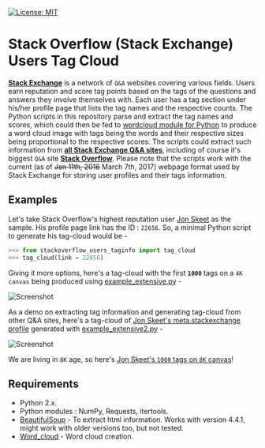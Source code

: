 [![License: MIT](https://img.shields.io/badge/License-MIT-yellow.svg)](https://opensource.org/licenses/MIT)

# Stack Overflow (Stack Exchange) Users Tag Cloud
[**Stack Exchange**](http://stackexchange.com/) is a network of `Q&A` websites covering various fields. Users earn reputation and score tag points based on the tags of the questions and answers they involve themselves with. Each user has a tag section under his/her profile page that lists the tag names and the respective counts. The Python scripts in this repository parse and extract the tag names and scores, which could then be fed to [wordcloud module for Python](https://github.com/amueller/word_cloud) to produce a word cloud image with tags being the words and their respective sizes being proportional to the respective scores. The scripts could extract such information from [**all Stack Exchange Q&A sites**](http://stackexchange.com/sites), including of course it's biggest `Q&A` site 
[**Stack Overflow**](http://stackoverflow.com/). Please note that the scripts work with the current (as of <s>Jan 11th, 2016</s> March 7th, 2017) webpage format used by Stack Exchange for storing user profiles and their tags information.

## Examples

Let's take Stack Overflow's highest reputation user [Jon Skeet](http://stackoverflow.com/users/22656/jon-skeet) as the sample. His profile page link has the ID : `22656`. So, a minimal Python script to generate his tag-cloud would be -

```python
>>> from stackoverflow_users_taginfo import tag_cloud
>>> tag_cloud(link = 22656)
```

Giving it more options, here's a tag-cloud with the first **`1000`** tags on a `4K canvas` being produced using [example_extensive.py](https://github.com/droyed/stackoverflow_tag_cloud/blob/master/example_extensive.py) -

![Screenshot](https://raw.githubusercontent.com/droyed/stackoverflow_tag_cloud/master/example_output/example_extensive_output.png)

As a demo on extracting tag information and generating tag-cloud from other Q&A sites, here's a tag-cloud of [Jon Skeet's meta.stackexchange profile](http://meta.stackexchange.com/users/22656) generated with  [example_extensive2.py](https://github.com/droyed/stackoverflow_tag_cloud/blob/master/example_extensive2.py) -

![Screenshot](https://raw.githubusercontent.com/droyed/stackoverflow_tag_cloud/master/example_output/example_extensive2_output.png)

We are living in `8K` age, so here's [Jon Skeet's `1000` tags on `8K` canvas](https://raw.githubusercontent.com/droyed/stackoverflow_tag_cloud/master/example_output/8K.png)!

## Requirements
* Python 2.x.
* Python modules : NumPy, Requests, itertools.
* [BeautifulSoup](http://www.crummy.com/software/BeautifulSoup/) - To extract html information. Works with version 4.4.1, might work with older versions too, but not tested. 
* [Word_cloud](https://github.com/amueller/word_cloud) - Word cloud creation.
